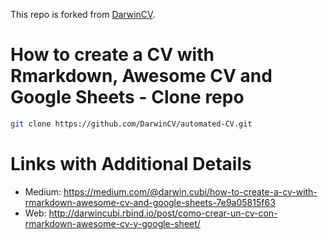This repo is forked from [DarwinCV](https://github.com/DarwinCV/automated-CV.git). 


# How to create a CV with Rmarkdown, Awesome CV and Google Sheets - Clone repo 

``` bash
git clone https://github.com/DarwinCV/automated-CV.git
```

# Links with Additional Details 
- Medium: https://medium.com/@darwin.cubi/how-to-create-a-cv-with-rmarkdown-awesome-cv-and-google-sheets-7e9a05815f63
- Web: http://darwincubi.rbind.io/post/como-crear-un-cv-con-rmarkdown-awesome-cv-y-google-sheet/
